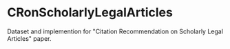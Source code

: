 # CRonScholarlyLegalArticles
Dataset and implemention for "Citation Recommendation on Scholarly Legal Articles" paper.
